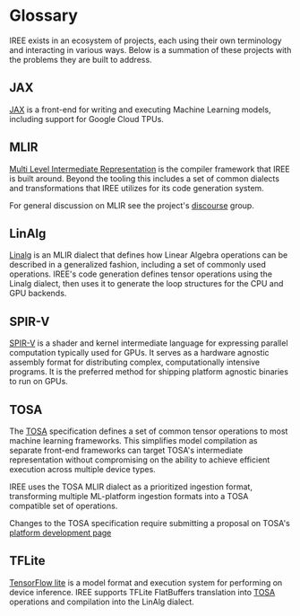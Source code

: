 # Glossary

IREE exists in an ecosystem of projects, each using their own terminology
and interacting in various ways. Below is a summation of these projects
with the problems they are built to address.

## JAX

[JAX](https://github.com/google/jax) is a front-end for writing and
executing Machine Learning models, including support for Google
Cloud TPUs.

## MLIR

[Multi Level Intermediate Representation](https://mlir.llvm.org/) is
the compiler framework that IREE is built around. Beyond the tooling
this includes a set of common dialects and transformations that IREE
utilizes for its code generation system.

For general discussion on MLIR see the project's
[discourse](https://discourse.llvm.org/c/mlir/31) group.

## LinAlg

[Linalg](https://mlir.llvm.org/docs/Dialects/Linalg/) is an MLIR dialect
that defines how Linear Algebra operations can be described in a
generalized fashion, including a set of commonly used operations.
IREE's code generation defines tensor operations using the Linalg
dialect, then uses it to generate the loop structures for the CPU and
GPU backends.

## SPIR-V

[SPIR-V](https://www.khronos.org/spir/) is a shader and kernel intermediate
language for expressing parallel computation typically used for GPUs. It serves
as a hardware agnostic assembly format for distributing complex,
computationally intensive programs. It is the preferred method for
shipping platform agnostic binaries to run on GPUs.

## TOSA

The [TOSA](https://developer.mlplatform.org/w/tosa/) specification defines a
set of common tensor operations to most machine learning frameworks.
This simplifies model compilation as separate front-end frameworks can target
TOSA's intermediate representation without compromising on the ability to
achieve efficient execution across multiple device types.

IREE uses the TOSA MLIR dialect as a prioritized ingestion format, transforming
multiple ML-platform ingestion formats into a TOSA compatible set of operations.

Changes to the TOSA specification require submitting a proposal on TOSA's
[platform development page](https://developer.mlplatform.org/w/tosa/#:~:text=Specification%20Contributions)

## TFLite

[TensorFlow lite](https://www.tensorflow.org/lite) is a model format and
execution system for performing on device inference. IREE supports TFLite
FlatBuffers translation into [TOSA](#tosa) operations and compilation
into the LinAlg dialect.
